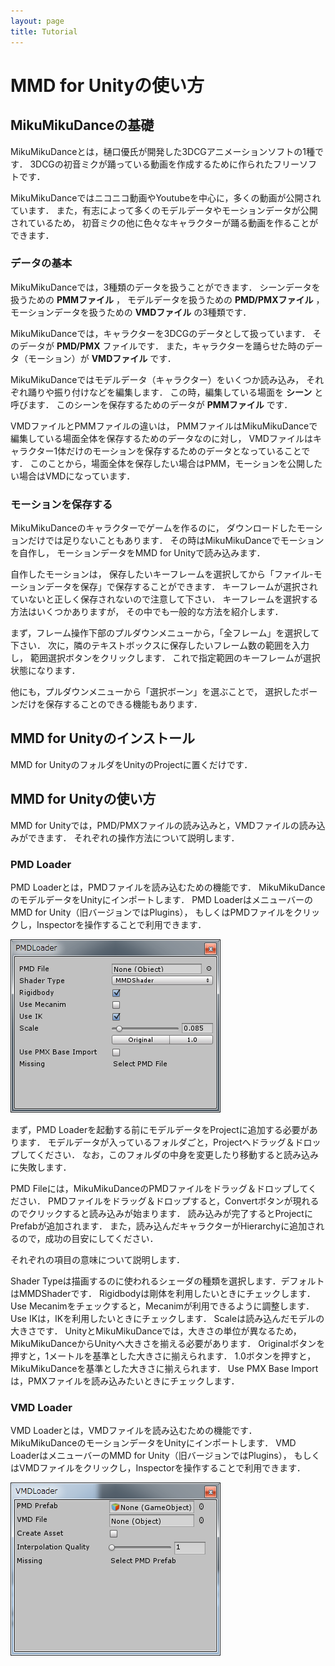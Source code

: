 ```yaml
---
layout: page
title: Tutorial
---
```


MMD for Unityの使い方
========================

## MikuMikuDanceの基礎
MikuMikuDanceとは，樋口優氏が開発した3DCGアニメーションソフトの1種です．
3DCGの初音ミクが踊っている動画を作成するために作られたフリーソフトです．

MikuMikuDanceではニコニコ動画やYoutubeを中心に，多くの動画が公開されています．
また，有志によって多くのモデルデータやモーションデータが公開されているため，
初音ミクの他に色々なキャラクターが踊る動画を作ることができます．

### データの基本
MikuMikuDanceでは，3種類のデータを扱うことができます．
シーンデータを扱うための **PMMファイル** ，
モデルデータを扱うための **PMD/PMXファイル** ，
モーションデータを扱うための **VMDファイル** の3種類です．

MikuMikuDanceでは，キャラクターを3DCGのデータとして扱っています．
そのデータが **PMD/PMX** ファイルです．
また，キャラクターを踊らせた時のデータ（モーション）が **VMDファイル** です．

MikuMikuDanceではモデルデータ（キャラクター）をいくつか読み込み，
それぞれ踊りや振り付けなどを編集します．
この時，編集している場面を **シーン** と呼びます．
このシーンを保存するためのデータが **PMMファイル** です．

VMDファイルとPMMファイルの違いは，
PMMファイルはMikuMikuDanceで編集している場面全体を保存するためのデータなのに対し，
VMDファイルはキャラクター1体だけのモーションを保存するためのデータとなっていることです．
このことから，場面全体を保存したい場合はPMM，モーションを公開したい場合はVMDになっています．

### モーションを保存する
MikuMikuDanceのキャラクターでゲームを作るのに，
ダウンロードしたモーションだけでは足りないこともあります．
その時はMikuMikuDanceでモーションを自作し，
モーションデータをMMD for Unityで読み込みます．

自作したモーションは，
保存したいキーフレームを選択してから「ファイル-モーションデータを保存」で保存することができます．
キーフレームが選択されていないと正しく保存されないので注意して下さい．
キーフレームを選択する方法はいくつかありますが，
その中でも一般的な方法を紹介します．

まず，フレーム操作下部のプルダウンメニューから，「全フレーム」を選択して下さい．
次に，隣のテキストボックスに保存したいフレーム数の範囲を入力し，
範囲選択ボタンをクリックします．
これで指定範囲のキーフレームが選択状態になります．

他にも，プルダウンメニューから「選択ボーン」を選ぶことで，
選択したボーンだけを保存することのできる機能もあります．

## MMD for Unityのインストール
MMD for UnityのフォルダをUnityのProjectに置くだけです．

## MMD for Unityの使い方
MMD for Unityでは，PMD/PMXファイルの読み込みと，VMDファイルの読み込みができます．
それぞれの操作方法について説明します．

### PMD Loader
PMD Loaderとは，PMDファイルを読み込むための機能です．
MikuMikuDanceのモデルデータをUnityにインポートします．
PMD LoaderはメニューバーのMMD for Unity（旧バージョンではPlugins），
もしくはPMDファイルをクリックし，Inspectorを操作することで利用できます．

![メニューバーから呼び出したPMD Loader](images/pmd-loader.png)

まず，PMD Loaderを起動する前にモデルデータをProjectに追加する必要があります．
モデルデータが入っているフォルダごと，Projectへドラッグ＆ドロップしてください．
なお，このフォルダの中身を変更したり移動すると読み込みに失敗します．

PMD Fileには，MikuMikuDanceのPMDファイルをドラッグ＆ドロップしてください．
PMDファイルをドラッグ＆ドロップすると，Convertボタンが現れるのでクリックすると読み込みが始まります．
読み込みが完了するとProjectにPrefabが追加されます．
また，読み込んだキャラクターがHierarchyに追加されるので，成功の目安にしてください．

それぞれの項目の意味について説明します．

Shader Typeは描画するのに使われるシェーダの種類を選択します．デフォルトはMMDShaderです．
Rigidbodyは剛体を利用したいときにチェックします．
Use Mecanimをチェックすると，Mecanimが利用できるように調整します．
Use IKは，IKを利用したいときにチェックします．
Scaleは読み込んだモデルの大きさです．
UnityとMikuMikuDanceでは，大きさの単位が異なるため，
MikuMikuDanceからUnityへ大きさを揃える必要があります．
Originalボタンを押すと，1メートルを基準とした大きさに揃えられます．
1.0ボタンを押すと，MikuMikuDanceを基準とした大きさに揃えられます．
Use PMX Base Importは，PMXファイルを読み込みたいときにチェックします．

### VMD Loader
VMD Loaderとは，VMDファイルを読み込むための機能です．
MikuMikuDanceのモーションデータをUnityにインポートします．
VMD LoaderはメニューバーのMMD for Unity（旧バージョンではPlugins），
もしくはVMDファイルをクリックし，Inspectorを操作することで利用できます．

![メニューバーから呼び出したVMD Loader](images/vmd-loader.png)

